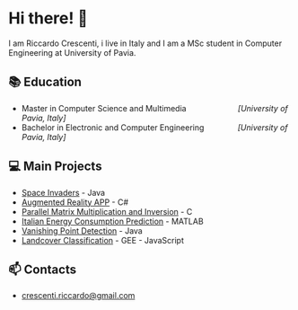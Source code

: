 # Hi there! 👋
I am Riccardo Crescenti, i live in Italy and  I am a MSc student in Computer Engineering at University of Pavia.

## 📚 Education 
- Master in Computer Science and Multimedia &emsp;&emsp;&emsp;&emsp;&emsp;&emsp; *[University of Pavia, Italy]*
- Bachelor in Electronic and Computer Engineering &emsp;&emsp;&emsp;&emsp;*[University of Pavia, Italy]*
## 💻 Main Projects
- [Space Invaders](https://github.com/riccardocrescenti/Space-Invaders) - Java
- [Augmented Reality APP](https://drive.google.com/file/d/1lWjWnliPcOgZjRWoj35tzdoAyVUUEjib/view) - C#
- [Parallel Matrix Multiplication and Inversion](https://github.com/riccardocrescenti/openMPI-matrix-project) - C
- [Italian Energy Consumption Prediction](https://github.com/riccardocrescenti/Italian-energy-consumption-prediction) - MATLAB
- [Vanishing Point Detection](https://github.com/riccardocrescenti/VanishingPoint) - Java
- [Landcover Classification](https://github.com/riccardocrescenti/landcover-classification-sda) - GEE - JavaScript

## 📫 Contacts
- [crescenti.riccardo@gmail.com](mailto:crescenti.riccardo@gmail.com?subject=[GitHub]%20Source%20Han%20Sans)

<!--
**riccardocrescenti/riccardocrescenti** is a ✨ _special_ ✨ repository because its `README.md` (this file) appears on your GitHub profile.

Here are some ideas to get you started:

- 🔭 I’m currently working on ...
- 🌱 I’m currently learning ...
- 👯 I’m looking to collaborate on ...
- 🤔 I’m looking for help with ...
- 💬 Ask me about ...
- 📫 How to reach me: ...
- 😄 Pronouns: ...
- ⚡ Fun fact: ...
-->
